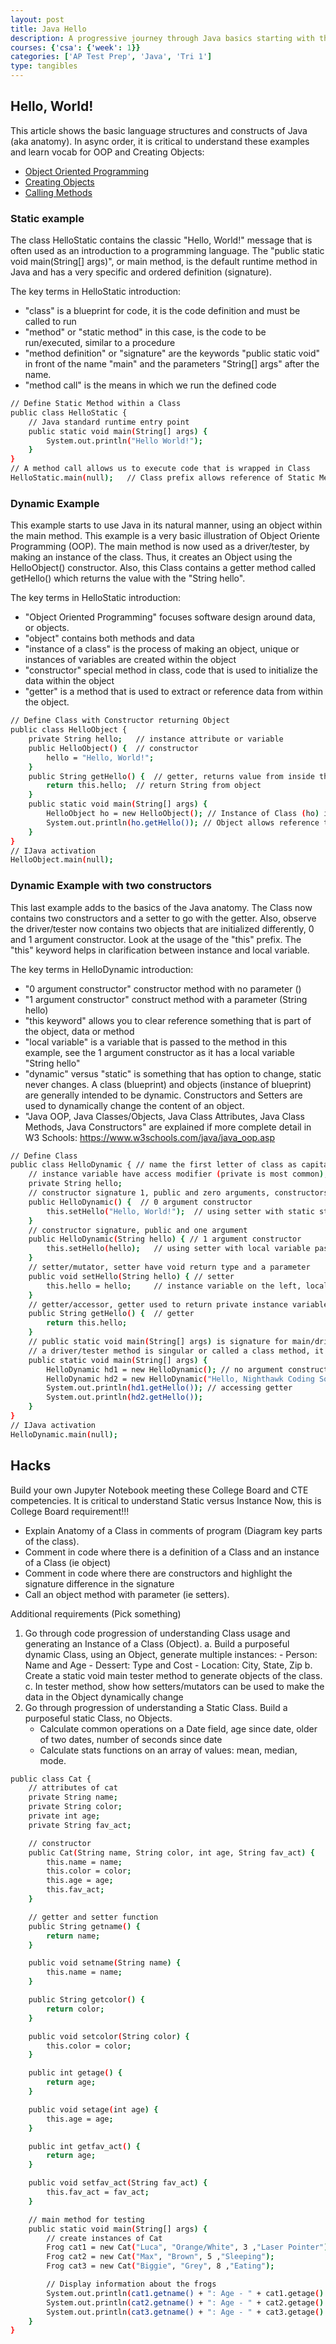 ```yaml
---
layout: post
title: Java Hello
description: A progressive journey through Java basics starting with the classic "Hello, World!" example.
courses: {'csa': {'week': 1}}
categories: ['AP Test Prep', 'Java', 'Tri 1']
type: tangibles
---
```


## Hello, World!
This article shows the basic language structures and constructs of Java (aka anatomy).  In async order, it is critical to understand these examples and learn vocab for OOP and Creating Objects: 
- [Object Oriented Programming](https://youtu.be/Wok4Xw_5cyY) 
- [Creating Objects](https://youtu.be/C5Ks_u87Ltg)
- [Calling Methods](https://youtu.be/CPE_lYGCw3A)

### Static example
The class HelloStatic contains the classic "Hello, World!" message that is often used as an introduction to a programming language.  The "public static void main(String[] args)", or main method, is the default runtime method in Java and has a very specific and ordered definition (signature). 

The key terms in HelloStatic introduction:
- "class" is a blueprint for code, it is the code definition and must be called to run
- "method" or "static method" in this case, is the code to be run/executed, similar to a procedure
- "method definition" or "signature" are the keywords "public static void" in front of the name "main" and the parameters "String[] args" after the name.
- "method call" is the means in which we run the defined code



```bash
// Define Static Method within a Class
public class HelloStatic {
    // Java standard runtime entry point
    public static void main(String[] args) {    
        System.out.println("Hello World!");
    }
}
// A method call allows us to execute code that is wrapped in Class
HelloStatic.main(null);   // Class prefix allows reference of Static Method
```

### Dynamic Example
This example starts to use Java in its natural manner, using an object within the main method. This example is a very basic illustration of Object Oriente Programming (OOP). The main method is now used as a driver/tester, by making an instance of the class.  Thus, it creates an Object using the HelloObject() constructor.  Also, this Class contains a getter method called getHello() which returns the value with the "String hello".

The key terms in HelloStatic introduction:
- "Object Oriented Programming" focuses software design around data, or objects.
- "object" contains both methods and data
- "instance of a class" is the process of making an object, unique or instances of variables are created within the object
- "constructor" special method in class, code that is used to initialize the data within the object
- "getter" is a method that is used to extract or reference data from within the object. 


```bash
// Define Class with Constructor returning Object
public class HelloObject {
    private String hello;   // instance attribute or variable
    public HelloObject() {  // constructor
        hello = "Hello, World!";
    }
    public String getHello() {  // getter, returns value from inside the object
        return this.hello;  // return String from object
    }
    public static void main(String[] args) {    
        HelloObject ho = new HelloObject(); // Instance of Class (ho) is an Object via "new HelloObject()"
        System.out.println(ho.getHello()); // Object allows reference to public methods and data
    }
}
// IJava activation
HelloObject.main(null);
```

### Dynamic Example with two constructors
This last example adds to the basics of the Java anatomy.  The Class now contains two constructors and a setter to go with the getter.  Also, observe the driver/tester now contains two objects that are initialized differently, 0 and 1 argument constructor.  Look at the usage of the "this" prefix.  The "this" keyword helps in clarification between instance and local variable.

The key terms in HelloDynamic introduction:
- "0 argument constructor" constructor method with no parameter ()
- "1 argument constructor" construct method with a parameter (String hello)
- "this keyword" allows you to clear reference something that is part of the object, data or method
- "local variable" is a variable that is passed to the method in this example, see the 1 argument constructor as it has a local variable "String hello"
- "dynamic" versus "static" is something that has option to change, static never changes.  A class (blueprint) and objects (instance of blueprint) are generally intended to be dynamic.  Constructors and Setters are used to dynamically change the content of an object.
- "Java OOP, Java Classes/Objects, Java Class Attributes, Java Class Methods, Java Constructors" are explained if more complete detail in W3 Schools: https://www.w3schools.com/java/java_oop.asp


```bash
// Define Class
public class HelloDynamic { // name the first letter of class as capitalized, note camel case
    // instance variable have access modifier (private is most common), data type, and name
    private String hello;
    // constructor signature 1, public and zero arguments, constructors do not have return type
    public HelloDynamic() {  // 0 argument constructor
        this.setHello("Hello, World!");  // using setter with static string
    }
    // constructor signature, public and one argument
    public HelloDynamic(String hello) { // 1 argument constructor
        this.setHello(hello);   // using setter with local variable passed into constructor
    }
    // setter/mutator, setter have void return type and a parameter
    public void setHello(String hello) { // setter
        this.hello = hello;     // instance variable on the left, local variable on the right
    }
    // getter/accessor, getter used to return private instance variable (encapsulated), return type is String
    public String getHello() {  // getter
        return this.hello;
    }
    // public static void main(String[] args) is signature for main/drivers/tester method
    // a driver/tester method is singular or called a class method, it is never part of an object
    public static void main(String[] args) {  
        HelloDynamic hd1 = new HelloDynamic(); // no argument constructor
        HelloDynamic hd2 = new HelloDynamic("Hello, Nighthawk Coding Society!"); // one argument constructor
        System.out.println(hd1.getHello()); // accessing getter
        System.out.println(hd2.getHello()); 
    }
}
// IJava activation
HelloDynamic.main(null);
```

## Hacks
Build your own Jupyter Notebook meeting these College Board and CTE competencies.  It is critical to understand Static versus Instance Now, this is College Board requirement!!!
- Explain Anatomy of a Class in comments of program (Diagram key parts of the class).
- Comment in code where there is a definition of a Class and an instance of a Class (ie object)
- Comment in code where there are constructors and highlight the signature difference in the signature
- Call an object method with parameter (ie setters).


Additional requirements (Pick something)
1. Go through code progression of understanding Class usage and generating an Instance of a Class (Object). 
    a. Build a purposeful dynamic Class, using an Object, generate multiple instances: 
        - Person: Name and Age
        - Dessert: Type and Cost
        - Location: City, State, Zip
    b. Create a static void main tester method to generate objects of the class.
    c. In tester method, show how setters/mutators can be used to make the data in the Object dynamically change
3. Go through progression of understanding a Static Class.  Build a purposeful static Class, no Objects.
    - Calculate common operations on a Date field, age since date, older of two dates, number of seconds since date
    - Calculate stats functions on an array of values: mean, median, mode.


```bash
public class Cat {
    // attributes of cat
    private String name;
    private String color;
    private int age;
    private String fav_act;

    // constructor
    public Cat(String name, String color, int age, String fav_act) {
        this.name = name;
        this.color = color;
        this.age = age;
        this.fav_act;
    }

    // getter and setter function
    public String getname() {
        return name;
    }

    public void setname(String name) {
        this.name = name;
    }

    public String getcolor() {
        return color;
    }

    public void setcolor(String color) {
        this.color = color;
    }

    public int getage() {
        return age;
    }

    public void setage(int age) {
        this.age = age;
    }

    public int getfav_act() {
        return age;
    }

    public void setfav_act(String fav_act) {
        this.fav_act = fav_act;
    }

    // main method for testing
    public static void main(String[] args) {
        // create instances of Cat
        Frog cat1 = new Cat("Luca", "Orange/White", 3 ,"Laser Pointer");
        Frog cat2 = new Cat("Max", "Brown", 5 ,"Sleeping");
        Frog cat3 = new Cat("Biggie", "Grey", 8 ,"Eating");

        // Display information about the frogs
        System.out.println(cat1.getname() + ": Age - " + cat1.getage() + ", Color - " + cat1.getColor() + ", Favorite Activity - " + cat1.getfav_act());
        System.out.println(cat2.getname() + ": Age - " + cat2.getage() + ", Color - " + cat2.getColor() + ", Favorite Activity - " + cat2.getfav_act());
        System.out.println(cat3.getname() + ": Age - " + cat3.getage() + ", Color - " + cat3.getColor() + ", Favorite Activity - " + cat3.getfav_act());
    }
}
```
